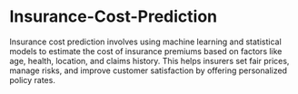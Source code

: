 # Insurance-Cost-Prediction
Insurance cost prediction involves using machine learning and statistical models to estimate the cost of insurance premiums based on factors like age, health, location, and claims history. This helps insurers set fair prices, manage risks, and improve customer satisfaction by offering personalized policy rates.

